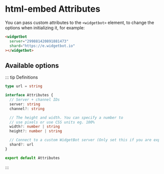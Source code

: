 # html-embed Attributes

You can pass custom attributes to the `<widgetbot>` element, to change the options when initializing it, for example:

```html
<widgetbot
  server="299881420891881473"
  shard="https://e.widgetbot.io"
></widgetbot>
```

## Available options

::: tip Definitions

```ts
type url = string

interface Attributes {
  // Server + channel IDs
  server: string
  channel?: string

  // The height and width. You can specify a number to
  // use pixels or use CSS units eg. 100%
  width?: number | string
  height?: number | string

  // Connect to a custom WidgetBot server (Only set this if you are explicitly told to)
  shard?: url
}

export default Attributes
```
:::

